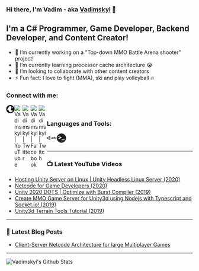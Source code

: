 ### Hi there, I'm Vadim - aka [Vadimskyi][website] 👋

## I'm a C# Programmer, Game Developer, Backend Developer, and Content Creator!
- 🔭 I’m currently working on a "Top-down MMO Battle Arena shooter" project!
- 🌱 I’m currently learning processor cache architecture 😭
- 👯 I’m looking to collaborate with other content creators
- ⚡ Fun fact: I love to fight (MMA), ski and play volleyball 🔥

### Connect with me:

[<img align="left" alt="Vadimskyi.com" width="22px" src="https://raw.githubusercontent.com/iconic/open-iconic/master/svg/globe.svg" />][website]
[<img align="left" alt="Vadimskyi | YouTube" width="22px" src="https://cdn.jsdelivr.net/npm/simple-icons@v3/icons/youtube.svg" />][youtube]
[<img align="left" alt="Vadimskyi | Twitter" width="22px" src="https://cdn.jsdelivr.net/npm/simple-icons@v3/icons/twitter.svg" />][twitter]
[<img align="left" alt="Vadimskyi | Facebook" width="22px" src="https://cdn.jsdelivr.net/npm/simple-icons@v3/icons/facebook.svg" />][facebook]
[<img align="left" alt="Vadimskyi | Twitch" width="22px" src="https://cdn.jsdelivr.net/npm/simple-icons@v3/icons/twitch.svg" />][twitch]

<br />

### Languages and Tools:

[<img align="left" alt="Unity3d" width="26px" src="https://raw.githubusercontent.com/github/explore/80688e429a7d4ef2fca1e82350fe8e3517d3494d/topics/unity/unity.png" />][unityplaylist]
[<img align="left" alt="Netcode" width="26px" src="https://raw.githubusercontent.com/github/explore/80688e429a7d4ef2fca1e82350fe8e3517d3494d/topics/terminal/terminal.png" />][netcodeplaylist]

<br />
<br />

---

### 📺 Latest YouTube Videos
<!-- YOUTUBE:START -->
- [Hosting Unity Server on Linux | Unity Headless Linux Server (2020)](https://www.youtube.com/watch?v=XsUIf1tK07I)
- [Netcode for Game Developers (2020)](https://www.youtube.com/watch?v=6WmK9qa2KIg)
- [Unity 2020 DOTS | Optimize with Burst Compiler (2019)](https://www.youtube.com/watch?v=hNvtFSlxut8)
- [Create MMO Game Server for Unity3d using Nodejs with Typescript and Socket.io! (2019)](https://www.youtube.com/watch?v=3aFrjQawFXE)
- [Unity3d Terrain Tools Tutorial (2019)](https://www.youtube.com/watch?v=NTFU01BGtdk)
<!-- YOUTUBE:END -->

---

### 📕 Latest Blog Posts
<!-- BLOG-POST-LIST:START -->
- [Client-Server Netcode Architecture for large Multiplayer Games](https://www.vadimskyi.com/client-server-netcode-architecture-for-large-multiplayer-games/)
<!-- BLOG-POST-LIST:END -->

---

<img align="left" alt="Vadimskyi's Github Stats" src="https://github-readme-stats.codestackr.vercel.app/api?username=Vadimskyi&show_icons=true&hide_border=true" />

[website]: https://www.vadimskyi.com/
[twitter]: https://twitter.com/vadimskyi
[youtube]: https://www.youtube.com/channel/UCwsZ9qy5cBydwnDltMHY7zg
[facebook]: https://www.facebook.com/gd.vadimskyi
[twitch]: https://www.twitch.tv/vadimskyi
[unityplaylist]: https://www.youtube.com/playlist?list=PLi4_mpDaY6XG7_hd8ZYw6jCJq0xXI2djo
[netcodeplaylist]: https://www.youtube.com/playlist?list=PLi4_mpDaY6XG3eKe8DwxjIbAIlY3SC5cZ
